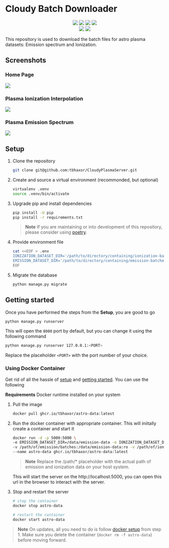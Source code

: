 # Cloudy Batch Downloader

<div align="center">

<p>
<img src="https://img.shields.io/github/repo-size/tbhaxor/CloudyPlasmaServer?style=for-the-badge"/>
<img src="https://img.shields.io/github/directory-file-count/tbhaxor/CloudyPlasmaServer?style=for-the-badge&logo=files&logoColor=white"/>
<img src="https://img.shields.io/tokei/lines/github.com/tbhaxor/CloudyPlasmaServer?style=for-the-badge"/>
<img src="https://img.shields.io/github/last-commit/tbhaxor/CloudyPlasmaServer/main?style=for-the-badge"/>
<br>
<img src="https://results.pre-commit.ci/badge/github/tbhaxor/CloudyPlasmaServer/main.svg?style=for-the-badge" />
<img src="https://github.com/tbhaxor/CloudyPlasmaServer/actions/workflows/ci.yml/badge.svg?branch=main&style=for-the-badge" />
</p>

</div>

This repository is used to download the batch files for astro plasma datasets: Emission spectrum and Ionization.

## Screenshots

### Home Page

![](https://i.imgur.com/cjDgnfe.png)

### Plasma Ionization Interpolation

![](https://i.imgur.com/Q3TcxPZ.png)

### Plasma Emission Spectrum

![](https://i.imgur.com/tFIX3Y5.png)

## Setup

1. Clone the repository

   ```sh
   git clone git@github.com:tbhaxor/CloudyPlasmaServer.git
   ```

2. Create and source a virtual environment (recommonded, but optional)

   ```sh
   virtualenv .venv
   source .venv/bin/activate
   ```

3. Upgrade pip and install dependencies

   ```sh
   pip install -U pip
   pip install -r requirements.txt
   ```

   > **Note** If you are maintaining or into development of this repository, please consider using [poetry](https://python-poetry.org/).

4. Provide environment file

   ```sh
   cat <<EOF > .env
   IONIZATION_DATASET_DIR='/path/to/directory/containing/ionization-batches'
   EMISSION_DATASET_DIR='/path/to/directory/containing/emission-batches'
   EOF
   ```

5. Migrate the database

   ```sh
   python manage.py migrate
   ```

## Getting started

Once you have performed the steps from the **Setup**, you are good to go

```sh
python manage.py runserver
```

This will open the `8000` port by default, but you can change it using the following command

```sh
python manage.py runserver 127.0.0.1:<PORT>
```

Replace the placeholder `<PORT>` with the port number of your choice.

### Using Docker Container

Get rid of all the hassle of [setup](#setup) and [getting started](#getting-started). You can use the following

**Requirements** Docker runtime installed on your system

1. Pull the image
   ```sh
   docker pull ghcr.io/tbhaxor/astro-data:latest
   ```
2. Run the docker container with appropriate container. This will iniitally create a container and start it

   ```sh
   docker run -d -p 5000:5000 \
   -e EMISSION_DATASET_DIR=/data/emission-data -e IONIZATION_DATASET_DIR=/data/ionization-data \
   -v /path/of/emission/batches:/data/emission-data:ro -v /path/of/ionization/batches:/data/ionization-data:ro \
   --name astro-data ghcr.io/tbhaxor/astro-data:latest
   ```

   > **Note** Replace the /path/\* placeholder with the actual path of emission and ionization data on your host system.

   This will start the server on the http://localhost:5000, you can open this url in the browser to interact with the server.

3. Stop and restart the server

   ```sh
   # stop the container
   docker stop astro-data

   # restart the container
   docker start astro-data
   ```

> **Note** On updates, all you need to do is follow [docker setup](#using-docker-container) from step 1. Make sure you delete the container (`docker rm -f astro-data`) before moving forward.

